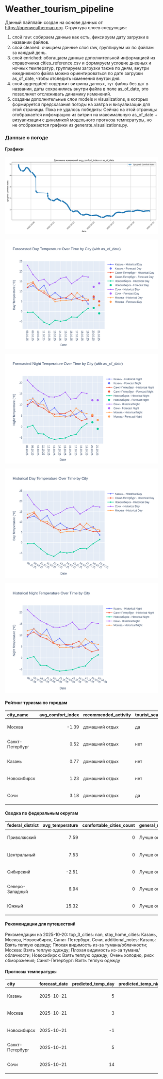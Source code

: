 # Weather_tourism_pipeline
Данный пайплайн создан на основе данных от https://openweathermap.org.
Структура слоев следующая:
  1) слой raw: 
  собираем данные как есть, фиксируем дату загрузки в названии файлов.
  2) слой cleaned:
  очищаем данные слоя raw, группируем их по файлам за каждый день.
  3) слой enriched:
  обогащаем данные дополнительной информацией из справочника cities_reference.csv и формируем условие дневных и ночных температур,
  группируем загрузки также по дням, внутри ежедневного файла можно ориентироваться по дате загрузки as_of_date, чтобы отследить изменения внутри дня.
  4) слой aggregated:
   содержит витрины данных, тут файлы без дат в названии, даты сохранились внутри файла в поле as_of_date, это позволняет отслеживать динамику изменений.
  6) созданы дополнительные слои models и visualizations, в которых формируется предсказания погоды на завтра и визуализации для этой страницы.
  Пока не удалось победить: Сейчас на этой страницы отображается инфомрацию из витрин на максимальную as_of_date + визуализации с динамикой модельного прогноза температуры, 
  но не отображаются графики из generate_visualizations.py.
<!-- WEATHER DATA START -->
### Данные о погоде

#### Графики
![Comfort Index Trend](data/visualizations/comfort_index_trend.png)

![Forecasted Day Temperature](data/visualizations/forecasted_day_temperature.png)

![Forecasted Night Temperature](data/visualizations/forecasted_night_temperature.png)

![Historical Day Temperature](data/visualizations/historical_day_temperature.png)

![Historical Night Temperature](data/visualizations/historical_night_temperature.png)

#### Рейтинг туризма по городам
| city_name       |   avg_comfort_index | recommended_activity   | tourist_season_match   | tourism_season   | tour_recommendation       | as_of_date          |
|:----------------|--------------------:|:-----------------------|:-----------------------|:-----------------|:--------------------------|:--------------------|
| Москва          |               -1.39 | домашний отдых         | да                     | Круглогодично    | домашний отдых в сезон    | 2025-10-20 21:21:00 |
| Санкт-Петербург |                0.52 | домашний отдых         | нет                    | Май-Сентябрь     | домашний отдых вне сезона | 2025-10-20 21:21:00 |
| Казань          |                0.77 | домашний отдых         | нет                    | Май-Сентябрь     | домашний отдых вне сезона | 2025-10-20 21:21:00 |
| Новосибирск     |                1.23 | домашний отдых         | нет                    | Июнь-Август      | домашний отдых вне сезона | 2025-10-20 21:21:00 |
| Сочи            |                3.18 | домашний отдых         | да                     | Май-Октябрь      | домашний отдых в сезон    | 2025-10-20 21:21:00 |

#### Сводка по федеральным округам
| federal_district   |   avg_temperature |   comfortable_cities_count | general_recommendation   | as_of_date          |
|:-------------------|------------------:|---------------------------:|:-------------------------|:--------------------|
| Приволжский        |              7.59 |                          0 | Лучше остаться дома      | 2025-10-20 21:21:00 |
| Центральный        |              7.53 |                          0 | Лучше остаться дома      | 2025-10-20 21:21:00 |
| Сибирский          |             -2.51 |                          0 | Лучше остаться дома      | 2025-10-20 21:21:00 |
| Северо-Западный    |              6.94 |                          0 | Лучше остаться дома      | 2025-10-20 21:21:00 |
| Южный              |             15.32 |                          0 | Лучше остаться дома      | 2025-10-20 21:21:00 |

#### Рекомендации для путешествий
Рекомендации на 2025-10-20: top_3_cities: nan, stay_home_cities: Казань, Москва, Новосибирск, Санкт-Петербург, Сочи, additional_notes: Казань: Взять теплую одежду; Плохая видимость из-за тумана/облачности; Москва: Взять теплую одежду; Плохая видимость из-за тумана/облачности; Новосибирск: Взять теплую одежду; Очень холодно, риск обморожения; Санкт-Петербург: Взять теплую одежду

#### Прогнозы температуры
| city            | forecast_date   |   predicted_temp_day |   predicted_temp_night | model_type       | as_of_date          |
|:----------------|:----------------|---------------------:|-----------------------:|:-----------------|:--------------------|
| Казань          | 2025-10-21      |                    5 |                      3 | LinearRegression | 2025-10-20 21:21:24 |
| Москва          | 2025-10-21      |                    3 |                      3 | LinearRegression | 2025-10-20 21:21:24 |
| Новосибирск     | 2025-10-21      |                   -1 |                     -1 | LinearRegression | 2025-10-20 21:21:24 |
| Санкт-Петербург | 2025-10-21      |                    5 |                      3 | LinearRegression | 2025-10-20 21:21:24 |
| Сочи            | 2025-10-21      |                   14 |                     12 | LinearRegression | 2025-10-20 21:21:24 |


<!-- WEATHER DATA END -->
